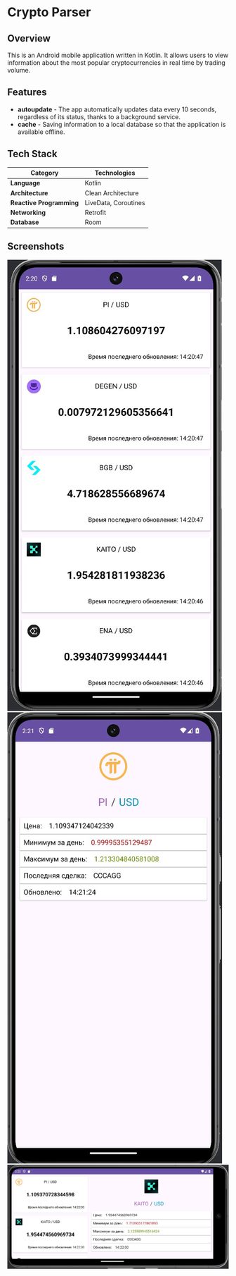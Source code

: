 # Crypto Parser

## Overview
This is an Android mobile application written in Kotlin. It allows users to view information about the most popular cryptocurrencies in real time by trading volume.

## Features
- **autoupdate** - The app automatically updates data every 10 seconds, regardless of its status, thanks to a background service.
- **cache** - Saving information to a local database so that the application is available offline.

## Tech Stack
| **Category**             | **Technologies**                  |
|--------------------------|-----------------------------------|
| **Language**             | Kotlin                            |
| **Architecture**         | Clean Architecture                |
| **Reactive Programming** | LiveData, Coroutines              |
| **Networking**          | Retrofit                          |
| **Database**            | Room                             |

## Screenshots
![screen1](screenshots/screen1.jpg)
![screen2](screenshots/screen2.jpg)
![screen3](screenshots/screen3.jpg)
